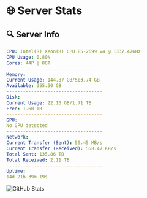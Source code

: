 # 🌐 Server Stats
## 🔍 Server Info
```yaml
CPU: Intel(R) Xeon(R) CPU E5-2699 v4 @ 1337.47GHz
CPU Usage: 0.80%
Cores: 44P | 88T
-----------------------------------
Memory:
Current Usage: 144.87 GB/503.74 GB
Available: 355.50 GB
-----------------------------------
Disk:
Current Usage: 22.10 GB/1.71 TB
Free: 1.60 TB
-----------------------------------
GPU:
No GPU detected
-----------------------------------
Network:
Current Transfer (Sent): 59.45 MB/s
Current Transfer (Received): 558.47 KB/s
Total Sent: 135.86 TB
Total Received: 2.11 TB
-----------------------------------
Uptime:
14d 21h 39m 19s
```
![GitHub Stats](https://img.shields.io/badge/Updated-2025-02-22_20:22:37-blue)